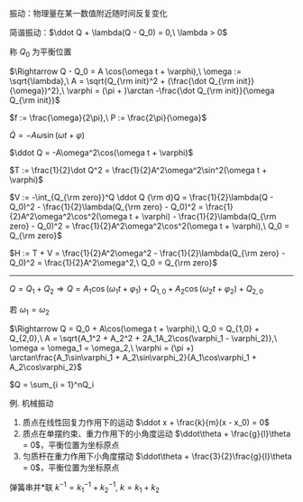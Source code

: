 振动：物理量在某一数值附近随时间反复变化

简谐振动：$\ddot Q + \lambda(Q - Q_0) = 0,\ \lambda > 0$

称 $Q_0$ 为平衡位置

$\Rightarrow Q - Q_0 = A \cos(\omega t + \varphi),\ \omega := \sqrt{\lambda},\ A = \sqrt{Q_{\rm init}^2 + (\frac{\dot Q_{\rm init}}{\omega})^2},\ \varphi = (\pi + )\arctan -\frac{\dot Q_{\rm init}}{\omega Q_{\rm init}}$

$f := \frac{\omega}{2\pi},\ P := \frac{2\pi}{\omega}$

$\dot Q = -A\omega\sin(\omega t + \varphi)$

$\ddot Q = -A\omega^2\cos(\omega t + \varphi)$

$T := \frac{1}{2}\dot Q^2 = \frac{1}{2}A^2\omega^2\sin^2(\omega t + \varphi)$

$V := -\int_{Q_{\rm zero}}^Q \ddot Q {\rm d}Q = \frac{1}{2}\lambda(Q - Q_0)^2 - \frac{1}{2}\lambda(Q_{\rm zero} - Q_0)^2 = \frac{1}{2}A^2\omega^2\cos^2(\omega t + \varphi) - \frac{1}{2}\lambda(Q_{\rm zero} - Q_0)^2 = \frac{1}{2}A^2\omega^2\cos^2(\omega t + \varphi),\ Q_0 = Q_{\rm zero}$

$H := T + V = \frac{1}{2}A^2\omega^2 - \frac{1}{2}\lambda(Q_{\rm zero} - Q_0)^2 = \frac{1}{2}A^2\omega^2,\ Q_0 = Q_{\rm zero}$

------

$Q = Q_1 + Q_2 \Rightarrow Q = A_1\cos(\omega_1t + \varphi_1) + Q_{1,0} + A_2\cos(\omega_2t + \varphi_2) + Q_{2,0}$

若 $\omega_1 = \omega_2$

$\Rightarrow Q = Q_0 + A\cos(\omega t + \varphi),\ Q_0 = Q_{1,0} + Q_{2,0},\ A = \sqrt{A_1^2 + A_2^2 + 2A_1A_2\cos(\varphi_1 - \varphi_2)},\ \omega = \omega_1 = \omega_2,\ \varphi = (\pi +) \arctan\frac{A_1\sin\varphi_1 + A_2\sin\varphi_2}{A_1\cos\varphi_1 + A_2\cos\varphi_2}$

$Q = \sum_{i = 1}^nQ_i

例. 机械振动

1. 质点在线性回复力作用下的运动 $\ddot x + \frac{k}{m}(x - x_0) = 0$
2. 质点在单摆约束、重力作用下的小角度运动 $\ddot\theta + \frac{g}{l}\theta = 0$，平衡位置为坐标原点
3. 匀质杆在重力作用下小角度摆动 $\ddot\theta + \frac{3}{2}\frac{g}{l}\theta = 0$，平衡位置为坐标原点

弹簧串并*联 $k^{-1} = k_1^{-1} + k_2^{-1},\ k = k_1 + k_2$

